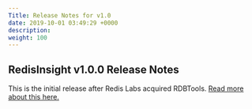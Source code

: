 ```yaml
---
Title: Release Notes for v1.0
date: 2019-10-01 03:49:29 +0000
description: 
weight: 100
---
```


## RedisInsight v1.0.0 Release Notes

This is the initial release after Redis Labs acquired RDBTools.
[Read more about this here.](https://www.redislabs.com/blog/redisinsight-gui/)

